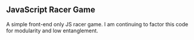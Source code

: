 ## JavaScript Racer Game

A simple front-end only JS racer game. I am continuing to factor this code for modularity and low entanglement.
